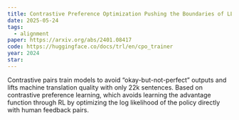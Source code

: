 ```yaml
---
title: Contrastive Preference Optimization Pushing the Boundaries of LLM Performance in Machine Translation
date: 2025-05-24
tags:
  - alignment
paper: https://arxiv.org/abs/2401.08417
code: https://huggingface.co/docs/trl/en/cpo_trainer
year: 2024
star:
---
```

Contrastive pairs train models to avoid “okay-but-not-perfect” outputs and lifts machine translation quality with only 22k sentences. Based on contrastive preference learning, which avoids learning the advantage function through RL by optimizing the log likelihood of the policy directly with human feedback pairs. 

